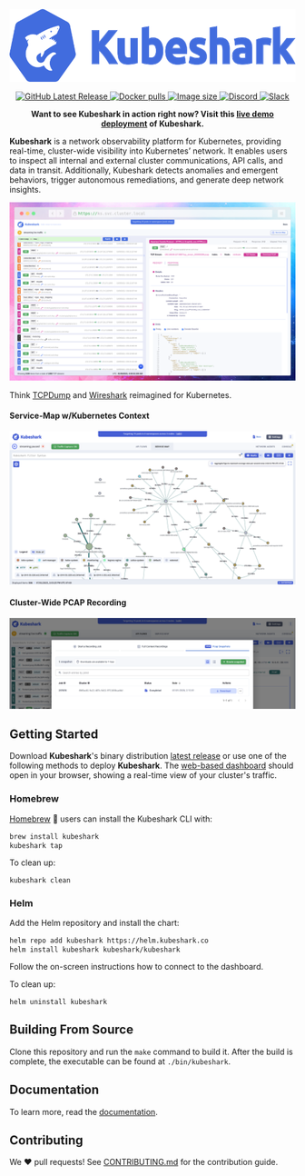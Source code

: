 <p align="center">
  <img src="https://raw.githubusercontent.com/kubeshark/assets/master/svg/kubeshark-logo.svg" alt="Kubeshark: Traffic analyzer for Kubernetes." height="128px"/>
</p>

<p align="center">
    <a href="https://github.com/kubeshark/kubeshark/releases/latest">
        <img alt="GitHub Latest Release" src="https://img.shields.io/github/v/release/kubeshark/kubeshark?logo=GitHub&style=flat-square">
    </a>
    <a href="https://hub.docker.com/r/kubeshark/worker">
      <img alt="Docker pulls" src="https://img.shields.io/docker/pulls/kubeshark/worker?color=%23099cec&logo=Docker&style=flat-square">
    </a>
    <a href="https://hub.docker.com/r/kubeshark/worker">
      <img alt="Image size" src="https://img.shields.io/docker/image-size/kubeshark/kubeshark/latest?logo=Docker&style=flat-square">
    </a>
    <a href="https://discord.gg/WkvRGMUcx7">
      <img alt="Discord" src="https://img.shields.io/discord/1042559155224973352?logo=Discord&style=flat-square&label=discord">
    </a>
    <a href="https://join.slack.com/t/kubeshark/shared_invite/zt-1m90td3n7-VHxN_~V5kVp80SfQW3SfpA">
      <img alt="Slack" src="https://img.shields.io/badge/slack-join_chat-green?logo=Slack&style=flat-square&label=slack">
    </a>
</p>

<p align="center">
  <b>
    Want to see Kubeshark in action right now? Visit this
    <a href="https://demo.kubeshark.co/">live demo deployment</a> of Kubeshark.
  </b>
</p>

**Kubeshark** is a network observability platform for Kubernetes, providing real-time, cluster-wide visibility into Kubernetes’ network. It enables users to inspect all internal and external cluster communications, API calls, and data in transit. Additionally, Kubeshark detects anomalies and emergent behaviors, trigger autonomous remediations, and generate deep network insights.

![Simple UI](https://github.com/kubeshark/assets/raw/master/png/kubeshark-ui.png)

Think [TCPDump](https://en.wikipedia.org/wiki/Tcpdump) and [Wireshark](https://www.wireshark.org/) reimagined for Kubernetes.

#### Service-Map w/Kubernetes Context

![Service Map with Kubernetes Context](https://github.com/kubeshark/assets/raw/master/png/kubeshark-servicemap.png)

#### Cluster-Wide PCAP Recording

![Cluster-Wide PCAP Recording](https://github.com/kubeshark/assets/raw/master/png/pcap-recording.png)

## Getting Started
Download **Kubeshark**'s binary distribution [latest release](https://github.com/kubeshark/kubeshark/releases/latest) or use one of the following methods to deploy **Kubeshark**. The [web-based dashboard](https://docs.kubeshark.co/en/ui) should open in your browser, showing a real-time view of your cluster's traffic.

### Homebrew

[Homebrew](https://brew.sh/) :beer: users can install the Kubeshark CLI with:

```shell
brew install kubeshark
kubeshark tap
```

To clean up:
```shell
kubeshark clean
```

### Helm

Add the Helm repository and install the chart:

```shell
helm repo add kubeshark https://helm.kubeshark.co
helm install kubeshark kubeshark/kubeshark
```
Follow the on-screen instructions how to connect to the dashboard.

To clean up:
```shell
helm uninstall kubeshark
```

## Building From Source

Clone this repository and run the `make` command to build it. After the build is complete, the executable can be found at `./bin/kubeshark`.

## Documentation

To learn more, read the [documentation](https://docs.kubeshark.co).

## Contributing

We :heart: pull requests! See [CONTRIBUTING.md](CONTRIBUTING.md) for the contribution guide.

